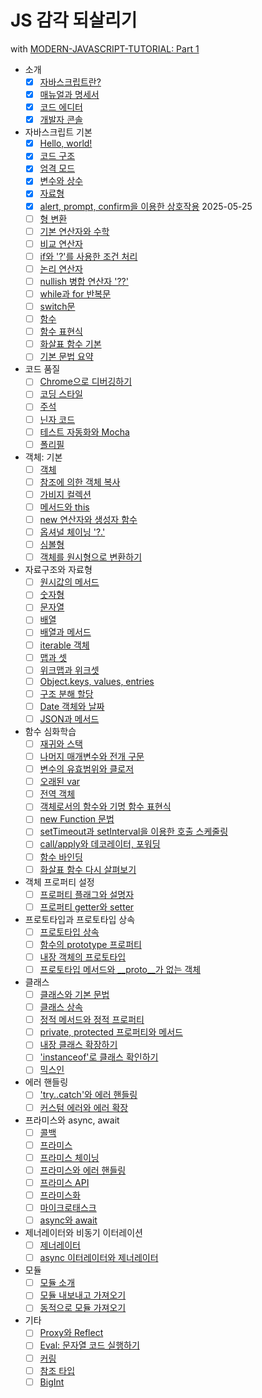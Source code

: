 # JS 감각 되살리기 
with [MODERN-JAVASCRIPT-TUTORIAL: Part 1](https://ko.javascript.info/js)

- 소개
  - [x] [자바스크립트란?](/intro)
  - [x] [매뉴얼과 명세서](/manuals-specifications)
  - [x] [코드 에디터](/code-editors)
  - [x] [개발자 콘솔](/devtools)
- 자바스크립트 기본
  - [x] [Hello, world!](/hello-world)
  - [x] [코드 구조](/structure)
  - [x] [엄격 모드](/strict-mode)
  - [x] [변수와 상수](/variables)
  - [x] [자료형](/types) 
  - [x] [alert, prompt, confirm을 이용한 상호작용](/alert-prompt-confirm) 2025-05-25
  - [ ] [형 변환](/type-conversions)
  - [ ] [기본 연산자와 수학](/operators)
  - [ ] [비교 연산자](/comparison)
  - [ ] [if와 '?'를 사용한 조건 처리](/ifelse)
  - [ ] [논리 연산자](/logical-operators)
  - [ ] [nullish 병합 연산자 '??'](/nullish-coalescing-operator)
  - [ ] [while과 for 반복문](/while-for)
  - [ ] [switch문](/switch)
  - [ ] [함수](/function-basics)
  - [ ] [함수 표현식](/function-expressions)
  - [ ] [화살표 함수 기본](/arrow-functions-basics)
  - [ ] [기본 문법 요약](/javascript-specials)
- 코드 품질
  - [ ] [Chrome으로 디버깅하기](/debugging-chrome)
  - [ ] [코딩 스타일](/coding-style)
  - [ ] [주석](/comments)
  - [ ] [닌자 코드](/ninja-code)
  - [ ] [테스트 자동화와 Mocha](/testing-mocha)
  - [ ] [폴리필](/polyfills)
- 객체: 기본
  - [ ] [객체](/object)
  - [ ] [참조에 의한 객체 복사](/object-copy)
  - [ ] [가비지 컬렉션](/garbage-collection)
  - [ ] [메서드와 this](/object-methods)
  - [ ] [new 연산자와 생성자 함수](/constructor-new)
  - [ ] [옵셔널 체이닝 '?.'](/optional-chaining)
  - [ ] [심볼형](/symbol)
  - [ ] [객체를 원시형으로 변환하기](/object-toprimitive)
- 자료구조와 자료형
  - [ ] [원시값의 메서드](/primitives-methods)
  - [ ] [숫자형](/number)
  - [ ] [문자열](/string)
  - [ ] [배열](/array)
  - [ ] [배열과 메서드](/array-methods)
  - [ ] [iterable 객체](/iterable)
  - [ ] [맵과 셋](/map-set)
  - [ ] [위크맵과 위크셋](/weakmap-weakset)
  - [ ] [Object.keys, values, entries](/keys-values-entries)
  - [ ] [구조 분해 할당](/destructuring-assignment)
  - [ ] [Date 객체와 날짜](/date)
  - [ ] [JSON과 메서드](/json)
- 함수 심화학습
  - [ ] [재귀와 스택](/recursion)
  - [ ] [나머지 매개변수와 전개 구문](/rest-parameters-spread)
  - [ ] [변수의 유효범위와 클로저](/closure)
  - [ ] [오래된 var](/var)
  - [ ] [전역 객체](/global-object)
  - [ ] [객체로서의 함수와 기명 함수 표현식](/function-object)
  - [ ] [new Function 문법](/new-function)
  - [ ] [setTimeout과 setInterval을 이용한 호출 스케줄링](/settimeout-setinterval)
  - [ ] [call/apply와 데코레이터, 포워딩](/call-apply-decorators)
  - [ ] [함수 바인딩](/bind)
  - [ ] [화살표 함수 다시 살펴보기](/arrow-functions)
- 객체 프로퍼티 설정
  - [ ] [프로퍼티 플래그와 설명자](/property-descriptors)
  - [ ] [프로퍼티 getter와 setter](/property-accessors)
- 프로토타입과 프로토타입 상속
  - [ ] [프로토타입 상속](/prototype-inheritance)
  - [ ] [함수의 prototype 프로퍼티](/function-prototype)
  - [ ] [내장 객체의 프로토타입](/native-prototypes)
  - [ ] [프로토타입 메서드와 __proto__가 없는 객체](/prototype-methods)
- 클래스
  - [ ] [클래스와 기본 문법](/class)
  - [ ] [클래스 상속](/class-inheritance)
  - [ ] [정적 메서드와 정적 프로퍼티](/static-properties-methods)
  - [ ] [private, protected 프로퍼티와 메서드](/private-protected-properties-methods)
  - [ ] [내장 클래스 확장하기](/extend-natives)
  - [ ] ['instanceof'로 클래스 확인하기](/instanceof)
  - [ ] [믹스인](/mixins)
- 에러 핸들링
  - [ ] ['try..catch'와 에러 핸들링](/try-catch)
  - [ ] [커스텀 에러와 에러 확장](/custom-errors)
- 프라미스와 async, await
  - [ ] [콜백](/callbacks)
  - [ ] [프라미스](/promise-basics)
  - [ ] [프라미스 체이닝](/promise-chaining)
  - [ ] [프라미스와 에러 핸들링](/promise-error-handling)
  - [ ] [프라미스 API](/promise-api)
  - [ ] [프라미스화](/promisify)
  - [ ] [마이크로태스크](/microtask-queue)
  - [ ] [async와 await](/async-await)
- 제너레이터와 비동기 이터레이션
  - [ ] [제너레이터](/generators)
  - [ ] [async 이터레이터와 제너레이터](/async-iterators-generators)
- 모듈
  - [ ] [모듈 소개](/modules-intro)
  - [ ] [모듈 내보내고 가져오기](/import-export)
  - [ ] [동적으로 모듈 가져오기](/modules-dynamic-imports)
- 기타
  - [ ] [Proxy와 Reflect](/proxy)
  - [ ] [Eval: 문자열 코드 실행하기](/eval)
  - [ ] [커링](/currying-partials)
  - [ ] [참조 타입](/reference-type)
  - [ ] [BigInt](/bigint)

